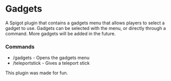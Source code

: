 # Gadgets
A Spigot plugin that contains a gadgets menu that allows players to select a gadget to use. Gadgets can be selected with the menu, 
or directly through a command. More gadgets will be added in the future.

### Commands
- /gadgets - Opens the gadgets menu
- /teleportstick - Gives a teleport stick

This plugin was made for fun.
